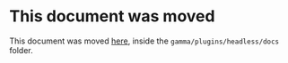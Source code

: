 ﻿# This document was moved
This document was moved [here](https://github.com/csuvi98/gamma/blob/dev/plugins/headless/docs/headless-gamma-webserver.md), inside the `gamma/plugins/headless/docs` folder.


